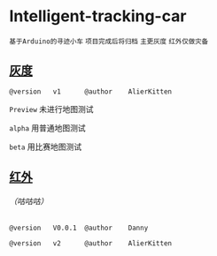 # Intelligent-tracking-car

`基于Arduino的寻迹小车` `项目完成后将归档` `主更灰度` `红外仅做灾备`



## [灰度](https://github.com/AlierKitten/Intelligent-tracking-car/releases)
`@version   v1      @author    AlierKitten`

`Preview`   未进行地图测试

`alpha`     用普通地图测试

`beta`      用比赛地图测试

## [红外](https://github.com/AlierKitten/Intelligent-tracking-car/releases/tag/Infrared)
###### （咕咕咕）

`@version   V0.0.1  @author    Danny`

`@version   v2      @author    AlierKitten`
